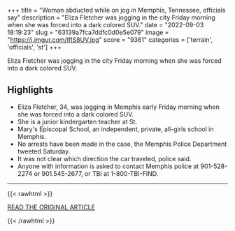 +++
title = "Woman abducted while on jog in Memphis, Tennessee, officials say"
description = "Eliza Fletcher was jogging in the city Friday morning when she was forced into a dark colored SUV."
date = "2022-09-03 18:19:23"
slug = "63139a7fca7ddfc0d0e5e079"
image = "https://i.imgur.com/IfIS8UV.jpg"
score = "9361"
categories = ['terrain', 'officials', 'st']
+++

Eliza Fletcher was jogging in the city Friday morning when she was forced into a dark colored SUV.

## Highlights

- Eliza Fletcher, 34, was jogging in Memphis early Friday morning when she was forced into a dark colored SUV.
- She is a junior kindergarten teacher at St.
- Mary's Episcopal School, an independent, private, all-girls school in Memphis.
- No arrests have been made in the case, the Memphis Police Department tweeted Saturday.
- It was not clear which direction the car traveled, police said.
- Anyone with information is asked to contact Memphis police at 901-528-2274 or 901.545-2677, or TBI at 1-800-TBI-FIND.

---

{{< rawhtml >}}
  <p class="article-category">
    <a target="_blank" href="https://www.cbsnews.com/news/woman-abducted-jogging-memphis-tennessee-eliza-fletcher/">READ THE ORIGINAL ARTICLE</a>
  </p>
{{< /rawhtml >}}
